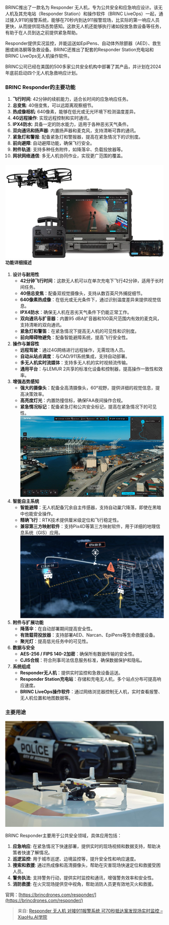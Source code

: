 BRINC推出了一款名为 Responder 无人机，专为公共安全和应急响应设计。该无人机及其充电站（Responder Station）和操作软件（BRINC LiveOps）一起，通过接入911的报警系统，能够在70秒内到达911报警现场，比实际的第一响应人员更快，从而提供现场态势感知。这款无人机还能够执行诸如投放急救设备等任务，有助于在人员到达之前提供紧急帮助。

Responder提供实况监控，并能运送如EpiPens、自动体外除颤器（AED）、救生圈或纳洛酮等急救设备。BRINC还推出了配套的Responder Station充电站和BRINC LiveOps无人机操作软件。

BRINC公司已经在美国的500多家公共安全机构中部署了其产品，并计划在2024年底前启动四个无人机急救响应计划。

### BRINC Responder的主要功能
1. **飞行时间**: 42分钟的续航能力，适合长时间的应急响应任务。
2. **总变焦**: 40倍变焦，可以远距离观察细节。
3. **热成像相机**: 640像素，能够在低光或无光环境下检测温度差异。
4. **4G远程操作**: 实现远程控制和实时通讯。
5. **IPX4防水**: 具备一定的防水能力，适用于各种恶劣天气条件。
6. **双向通讯和扬声器**: 内置扬声器和麦克风，支持清晰可靠的通讯。
7. **紧急灯和警报**: 配备紧急灯和警报器，提高在紧急情况下的识别度。
8. **前向避障**: 自动避障功能，确保飞行安全。
9. **附件轨道**: 支持多种任务附件，如降落伞、负载投放器等。
10. **网状网络通信**: 多无人机协同作业，实现更广范围的覆盖。

#### ![](../../images/f8d8cf276d0dd95b208f052a521ddbb5.webp)功能详细描述
1. **设计与耐用性**
    - **42分钟飞行时间**：这款无人机可以在单次充电下飞行42分钟，适用于长时间任务。
    - **40倍总变焦**：配备双视觉摄像头，支持从数百英尺外捕捉细节。
    - **640像素热成像**：在低光或无光条件下，通过识别温度差异来提供视觉信息。
    - **IPX4防水**：确保无人机在恶劣天气条件下仍能正常工作。
    - **双向通讯与扩音器**：内置95 dBA扩音器和100英尺范围内有效的麦克风，支持清晰的双向通讯。
    - **紧急灯和警笛**：在紧急情况下提高无人机的可见性和识别度。
    - **前向障碍物避免**：配备智能避障系统，提高飞行安全性。
2. **操作与兼容性**
    - **远程驾驶**：通过4G网络进行远程操作，无需现场人员。
    - **自动从站点调度**：与CAD/911系统集成，支持自动部署。
    - **多无人机实时流媒体**：支持多无人机的实时视频流传输。
    - **通用平台**：与LEMUR 2共享的标准化设备和控制器，提高操作一致性和效率。
3. **增强态势感知**
    - **强大的摄像头**：配备全高清摄像头，60°视野，提供详细的视觉信息，提高决策效率。
    - **高亮度灯光**：内置防撞信标，确保FAA夜间操作合规。
    - **紧急情况标记**：配备紧急灯和公共安全标记，提高在紧急情况下的可见性。![](../../images/36172769466e9e44f3addcee028a8549.png)
4. **智能自主系统**
    - **智能避障**：无人机配备冗余自主传感器，支持自动巢穴降落，即使在黑暗中也能安全操作。
    - **精确飞行**：RTK技术提供厘米级定位和飞行稳定性。
    - **兼容第三方映射软件**：支持Pix4D等第三方映射软件，用于详细的地理信息系统（GIS）应用。![](../../images/501b292a4d95b6a864e02e9da4d66596.png)
5. **附件与扩展功能**
    - **降落伞**：在自动部署期间提高安全性。
    - **有效载荷投放器**：支持部署AED、Narcan、EpiPens等生命救援设备。
    - **聚光灯**：提高低光任务中的可见性。
6. **数据与安全**
    - **AES-256 / FIPS 140-2加密**：确保所有数据传输的安全性。
    - **CJIS合规**：符合刑事司法信息服务标准，确保数据保护和隐私。
7. **系统组成**
    - **Responder无人机**：提供实时监控和急救设备运送。
    - **Responder Station充电站**：存储和充电无人机，多个站点分布可提高响应速度。
    - **BRINC LiveOps操作软件**：通过网络浏览器控制无人机，实时查看报警、无人机位置和地图数据等。

### 主要用途
![](../../images/e8aa325dd13cd1774e34eb20c5fc47c0.jpeg)

BRINC Responder主要用于公共安全领域，具体应用包括：

1. **应急响应**: 在紧急情况下快速部署，提供实时的现场视频和数据支持，帮助决策者快速了解情况。
2. **巡逻监控**: 用于城市巡逻、边境监控等，提升安全性和响应速度。
3. **搜索和救援**: 通过热成像和高清摄像头，帮助在灾害现场快速定位和救援受困人员。
4. **警务执法**: 支持警务行动，提供实时监控和通讯，增强警务效率和安全性。
5. **消防救援**: 在火灾现场提供空中视角，帮助消防人员更有效地灭火和救援。

官网：[https://brincdrones.com/responder/](https://brincdrones.com/responder/)  


> 来自: [Responder 无人机 对接911报警系统 可70秒抵达案发现场实时监控 – XiaoHu.AI学院](https://xiaohu.ai/p/8550)
>

